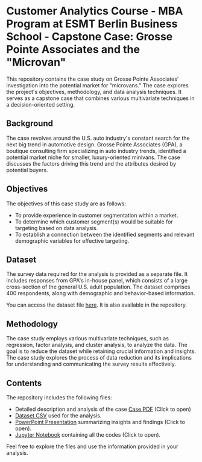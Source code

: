 # Customer Analytics Course - MBA Program at ESMT Berlin Business School - Capstone Case: Grosse Pointe Associates and the "Microvan"

This repository contains the case study on Grosse Pointe Associates' investigation into the potential market for "microvans." The case explores the project's objectives, methodology, and data analysis techniques. It serves as a capstone case that combines various multivariate techniques in a decision-oriented setting.

## Background

The case revolves around the U.S. auto industry's constant search for the next big trend in automotive design. Grosse Pointe Associates (GPA), a boutique consulting firm specializing in auto industry trends, identified a potential market niche for smaller, luxury-oriented minivans. The case discusses the factors driving this trend and the attributes desired by potential buyers.

## Objectives

The objectives of this case study are as follows:

- To provide experience in customer segmentation within a market.
- To determine which customer segment(s) would be suitable for targeting based on data analysis.
- To establish a connection between the identified segments and relevant demographic variables for effective targeting.

## Dataset

The survey data required for the analysis is provided as a separate file. It includes responses from GPA's in-house panel, which consists of a large cross-section of the general U.S. adult population. The dataset comprises 400 respondents, along with demographic and behavior-based information.

You can access the dataset file [here](https://github.com/MatiasGrob/MicrovanCase/blob/main/microvan.csv). It is also available in the repository.

## Methodology

The case study employs various multivariate techniques, such as regression, factor analysis, and cluster analysis, to analyze the data. The goal is to reduce the dataset while retaining crucial information and insights. The case study explores the process of data reduction and its implications for understanding and communicating the survey results effectively.

## Contents

The repository includes the following files:

- Detailed description and analysis of the case [Case PDF](https://github.com/MatiasGrob/MicrovanCase/raw/main/CUSA_S7_S2_Microvan%20Capstone%20Case%20(1).pdf) (Click to open)
- [Dataset CSV](https://github.com/MatiasGrob/MicrovanCase/blob/main/microvan.csv) used for the analysis.
- [PowerPoint Presentation](https://github.com/MatiasGrob/MicrovanCase/raw/main/CUSA%20Microvan%20Case.pptx) summarizing insights and findings (Click to open).
- [Jupyter Notebook](https://github.com/MatiasGrob/MicrovanCase/blob/main/MicrovanCase.ipynb) containing all the codes (Click to open).

Feel free to explore the files and use the information provided in your analysis.
